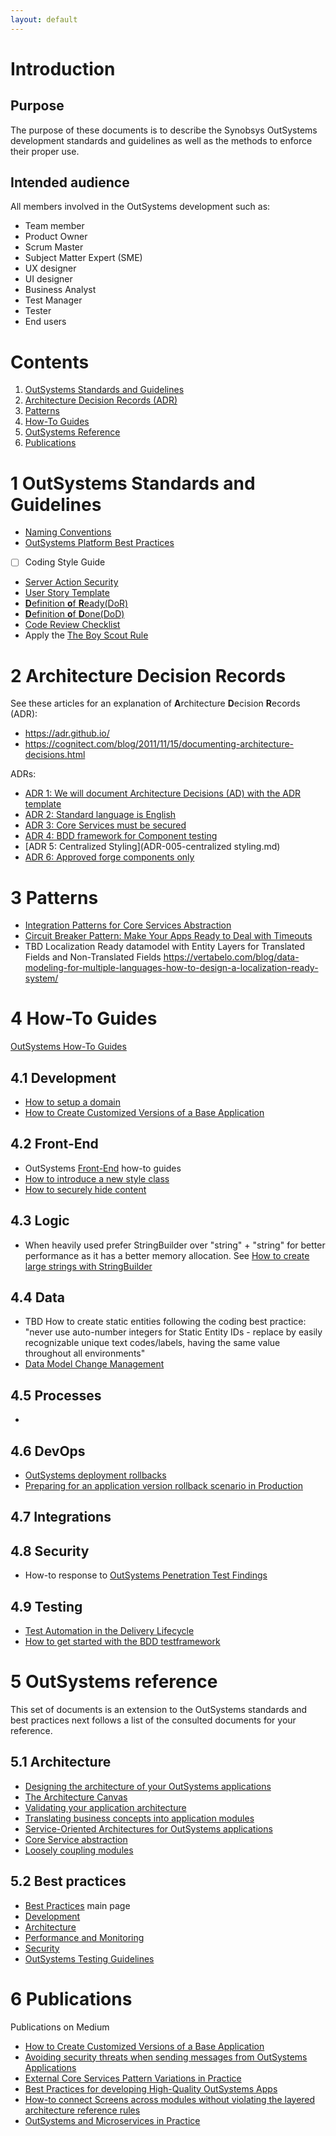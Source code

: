 ```yaml
---
layout: default
---
```

# Introduction
## Purpose
The purpose of these documents is to describe the Synobsys OutSystems development standards and guidelines as well as the methods to enforce their proper use.
## Intended audience
All members involved in the OutSystems development such as:
- Team member
- Product Owner
- Scrum Master
- Subject Matter Expert (SME)
- UX designer
- UI designer
- Business Analyst
- Test Manager
- Tester
- End users

# Contents

1. [OutSystems Standards and Guidelines](#outSystems-standards-and-guidelines)
2. [Architecture Decision Records (ADR)](#2-architecture-decision-records)
3. [Patterns](#3-patterns)
4. [How-To Guides](#4-how-to-guides)
5. [OutSystems Reference](#5-outSystems-reference)
6. [Publications](#6-publications)

# 1 OutSystems Standards and Guidelines
- [Naming Conventions](OutSystemsNamingConventions.md)
- [OutSystems Platform Best Practices](https://success.outsystems.com/Documentation/Best_Practices/Development/OutSystems_Platform_Best_Practices)
- [ ] Coding Style Guide
- [Server Action Security](ServerActionSecurity.md)
- [User Story Template](UserStoryTemplate.md)
- [**D**efinition **o**f **R**eady(DoR)](DefinitionOfReady.md)
- [**D**efinition **o**f **D**one(DoD)](DefinitionOfDone.md)
- [Code Review Checklist](CodeReviewChecklist.md)
- Apply the [The Boy Scout Rule](https://www.oreilly.com/library/view/97-things-every/9780596809515/ch08.html)

# 2 Architecture Decision Records
See these articles for an explanation of **A**rchitecture **D**ecision **R**ecords (ADR):

- https://adr.github.io/
- https://cognitect.com/blog/2011/11/15/documenting-architecture-decisions.html

ADRs:
- [ADR 1: We will document Architecture Decisions (AD) with the ADR template](ADR-001-documenting-architecture-decisions.md)
- [ADR 2: Standard language is English](ADR-002-standard-language-is-English.md)
- [ADR 3: Core Services must be secured](ADR-003-secure-core-services.md)
- [ADR 4: BDD framework for Component testing](ADR-004-bdd-framework-for-component-testing.md)
- [ADR 5: Centralized Styling](ADR-005-centralized styling.md)
- [ADR 6: Approved forge components only](ADR-006-approved-forge-components-only.md)

# 3 Patterns
- [Integration Patterns for Core Services Abstraction](https://success.outsystems.com/Support/Enterprise_Customers/Maintenance_and_Operations/Designing_the_Architecture_of_Your_OutSystems_Applications/05_Integration_Patterns_for_Core_Services_Abstraction)
- [Circuit Breaker Pattern: Make Your Apps Ready to Deal with Timeouts](https://www.outsystems.com/blog/posts/circuit-breaker-pattern/)
- TBD Localization Ready datamodel with Entity Layers for Translated Fields and Non-Translated Fields https://vertabelo.com/blog/data-modeling-for-multiple-languages-how-to-design-a-localization-ready-system/

# 4 How-To Guides
[OutSystems How-To Guides](https://success.outsystems.com/Documentation/How-to_Guides)

## 4.1 Development
- [How to setup a domain](how-to\how-to-setup-a-new-domain.md)
- [How to Create Customized Versions of a Base Application](https://itnext.io/how-to-dynamically-import-the-customized-product-theme-in-the-base-product-b10b534e3e1a)

## 4.2 Front-End
- OutSystems [Front-End](https://success.outsystems.com/Documentation/How-to_Guides/Front-End) how-to guides
- [How to introduce a new style class](how-to-introduce-a-new-style-class.md)
- [How to securely hide content](How-to-securely-hide-content.md)

## 4.3 Logic
- When heavily used prefer StringBuilder over "string" + "string" for better performance as it has a better memory allocation. See [How to create large strings with StringBuilder](https://success.outsystems.com/Documentation/How-to_Guides/Logic/How_to_create_large_strings_with_StringBuilder)

## 4.4 Data
- TBD How to create static entities following the coding best practice: "never use auto-number integers for Static Entity IDs - replace by easily recognizable unique text codes/labels, having the same value throughout all environments"
- [Data Model Change Management](DataModelChangeManagement.md)

## 4.5 Processes
-
## 4.6 DevOps
- [OutSystems deployment rollbacks](https://itnext.io/outsystems-deployment-rollbacks-8b3c010f5f90)
- [Preparing for an application version rollback scenario in Production](https://www.outsystems.com/forums/discussion/15466/preparing-for-an-application-version-rollback-scenario-in-production/)

## 4.7 Integrations

## 4.8 Security
- How-to response to [OutSystems Penetration Test Findings](OutSystemsPenTestFindings.md)
## 4.9 Testing
- [Test Automation in the Delivery Lifecycle](https://success.outsystems.com/Documentation/11/Managing_the_Applications_Lifecycle/Test_Automation_in_the_Delivery_Lifecycle)
- [How to get started with the BDD testframework](How-to-get-started-with-the-BDD-testframework.md)

# 5 OutSystems reference
This set of documents is an extension to the OutSystems standards and best practices next follows a list of the consulted documents for your reference.
## 5.1 Architecture
*	[Designing the architecture of your OutSystems applications](https://success.outsystems.com/Support/Enterprise_Customers/Maintenance_and_Operations/Designing_the_Architecture_of_Your_OutSystems_Applications)
*	[The Architecture Canvas](https://success.outsystems.com/Support/Enterprise_Customers/Maintenance_and_Operations/Designing_the_Architecture_of_Your_OutSystems_Applications/The_Architecture_Canvas)
*	[Validating your application architecture](https://success.outsystems.com/Support/Enterprise_Customers/Maintenance_and_Operations/Designing_the_Architecture_of_Your_OutSystems_Applications/Validating_your_application_architecture)
*	[Translating business concepts into application modules](https://success.outsystems.com/Support/Enterprise_Customers/Maintenance_and_Operations/Designing_the_Architecture_of_Your_OutSystems_Applications/02_Translating_business_concepts_into_application_modules)
*	[Service-Oriented Architectures for OutSystems applications](https://success.outsystems.com/Support/Enterprise_Customers/Maintenance_and_Operations/Designing_the_architecture_of_your_OutSystems_applications/04_Service-Oriented_Architectures_for_OutSystems_applications)
*	[Core Service abstraction](https://success.outsystems.com/Support/Enterprise_Customers/Maintenance_and_Operations/Designing_the_architecture_of_your_OutSystems_applications/05_Service_architecture_patterns/01_Core_Service_abstraction)
*	[Loosely coupling modules](https://success.outsystems.com/Support/Enterprise_Customers/Maintenance_and_Operations/Designing_the_architecture_of_your_OutSystems_applications/05_Service_architecture_patterns/02_Loosely_coupling_modules)

## 5.2 Best practices
- [Best Practices](https://success.outsystems.com/Documentation/Best_Practices) main page
- [Development](https://success.outsystems.com/Documentation/Best_Practices/Development)
- [Architecture](https://success.outsystems.com/Documentation/Best_Practices/Architecture)
- [Performance and Monitoring](https://success.outsystems.com/Documentation/Best_Practices/Performance_and_Monitoring)
- [Security](https://success.outsystems.com/Documentation/Best_Practices/Security)
- [OutSystems Testing Guidelines](https://success.outsystems.com/Documentation/Best_Practices/OutSystems_Testing_Guidelines)

# 6 Publications
Publications on Medium
- [How to Create Customized Versions of a Base Application](https://itnext.io/how-to-dynamically-import-the-customized-product-theme-in-the-base-product-b10b534e3e1a)
- [Avoiding security threats when sending messages from OutSystems Applications](https://medium.com/@pschmeddes/avoiding-security-threats-when-sending-messages-from-outsystems-applications-79bb03dd7bf9)
- [External Core Services Pattern Variations in Practice](https://itnext.io/external-core-services-pattern-variations-in-practice-bdcb1da07b5b)
- [Best Practices for developing High-Quality OutSystems Apps](https://itnext.io/best-practices-for-developing-high-quality-outsystems-apps-bfbfc6d67081)
- [How-to connect Screens across modules without violating the layered architecture reference rules](https://itnext.io/how-to-connect-outsystems-web-screens-across-espaces-without-violating-the-no-side-reference-rule-b03f8aae16ac)
- [OutSystems and Microservices in Practice](https://itnext.io/outsystems-and-microservices-in-practice-9b8038e58cb4)
